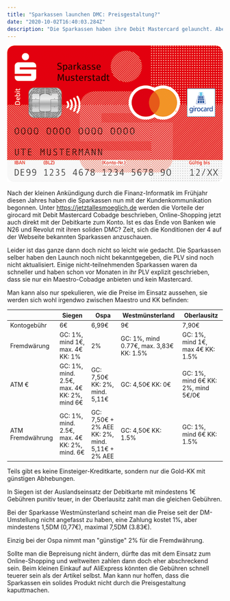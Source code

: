 ```yaml
---
title: "Sparkassen launchen DMC: Preisgestaltung?"
date: "2020-10-02T16:40:03.284Z"
description: "Die Sparkassen haben ihre Debit Mastercard gelauncht. Aber kann man diese wirklich gut im Ausland nutzen?"
---
```


![Sparkassen DMC](./debitcard.png)


Nach der kleinen Ankündigung durch die Finanz-Informatik im Frühjahr diesen Jahres haben die Sparkassen nun mit der Kundenkommunikation begonnen.
Unter https://jetztallesmoeglich.de werden die Vorteile der girocard mit Debit Mastercard Cobadge beschrieben, Online-Shopping jetzt auch direkt mit der Debitkarte zum Konto.
Ist es das Ende von Banken wie N26 und Revolut mit ihren soliden DMC?
Zeit, sich die Konditionen der 4 auf der Webseite bekannten Sparkassen anzuschauen.

Leider ist das ganze dann doch nicht so leicht wie gedacht. Die Sparkassen selber haben den Launch noch nicht bekanntgegeben, die PLV sind noch nicht aktualisiert. Einige nicht-teilnehmenden Sparkassen waren da schneller und haben schon vor Monaten in ihr PLV explizit geschrieben, dass sie nur ein Maestro-Cobadge anbieten und kein Mastercard.

Man kann also nur spekulieren, wie die Preise im Einsatz aussehen, sie werden sich wohl irgendwo zwischen Maestro und KK befinden:


|                  | Siegen                                       | Ospa                                            | Westmünsterland                         | Oberlausitz                        |
|------------------|----------------------------------------------|-------------------------------------------------|-----------------------------------------|------------------------------------|
| Kontogebühr      | 6€                                           | 6,99€                                           | 9€                                      | 7,90€                              |
| Fremdwärung              | GC: 1%, mind 1€, max. 4€ KK: 1%              | 2%                                              | GC: 1%, mind 0.77€, max. 3,83€ KK: 1.5% | GC: 1%, mind 1€, max 4€ KK: 1.5%   |
| ATM €            | GC: 1%, mind. 2.5€, max. 4€ KK: 2%, mind 6€  | GC: 7,50€ KK: 2%, mind. 5,11€                   | GC: 4,50€ KK: 0€                        | GC: 1%, mind 6€ KK: 2%, mind 5€/0€ |
| ATM Fremdwährung | GC: 1%, mind. 2.5€, max. 4€ KK: 2%, mind. 6€ | GC: 7,50€ + 2% AEE KK: 2%, mind. 5,11€ + 2% AEE | GC: 4,50€ KK: 1.5%                      | GC: 1%, mind 6€  KK: 1.5%          |

Teils gibt es keine Einsteiger-Kreditkarte, sondern nur die Gold-KK mit günstigen Abhebungen.

In Siegen ist der Auslandseinsatz der Debitkarte mit mindestens 1€ Gebühren punitiv teuer, in der Oberlausitz zahlt man die gleichen Gebühren.

Bei der Sparkasse Westmünsterland scheint man die Preise seit der DM-Umstellung nicht angefasst zu haben, eine Zahlung kostet 1%, aber mindestens 1,5DM (0,77€), maximal 7,5DM (3.83€).

Einzig bei der Ospa nimmt man "günstige" 2% für die Fremdwährung.

Sollte man die Bepreisung nicht ändern, dürfte das mit dem Einsatz zum Online-Shopping und weltweiten zahlen dann doch eher abschreckend sein. 
Beim kleinen Einkauf auf AliExpress könnten die Gebühren schnell teuerer sein als der Artikel selbst. Man kann nur hoffen, dass die Sparkassen ein solides Produkt nicht durch die Preisgestaltung kaputtmachen.

